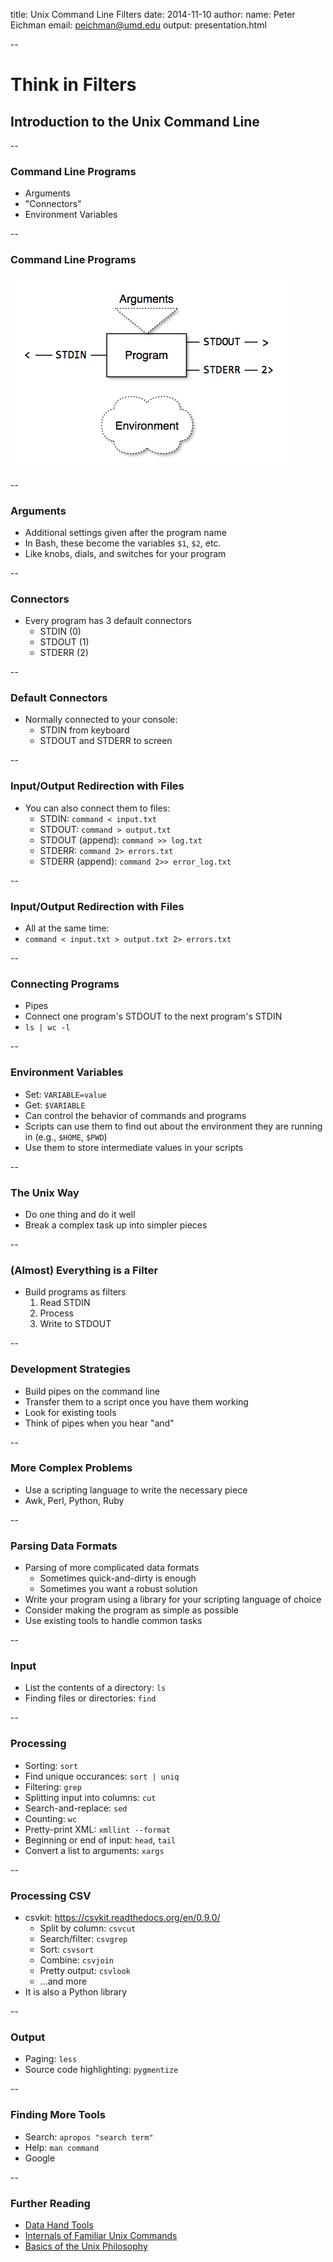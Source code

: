 title: Unix Command Line Filters
date: 2014-11-10
author:
    name: Peter Eichman
    email: peichman@umd.edu
output: presentation.html

--

# Think in Filters

## Introduction to the Unix Command Line

--

### Command Line Programs

- Arguments
- "Connectors"
- Environment Variables

<!--

This includes the programs that come with the OS, software you install, as well
as scripts that you write. A lot of Unix software is actually scripts.

/-->

--

### Command Line Programs

![](program-connections-trans.png)

--

### Arguments

- Additional settings given after the program name
- In Bash, these become the variables `$1`, `$2`, etc.
- Like knobs, dials, and switches for your program

--

### Connectors

- Every program has 3 default connectors
    - STDIN (0)
    - STDOUT (1)
    - STDERR (2)

<!--

Technically, these are "file descriptors", since on Unix, everything is a file.
Even your console.

/-->

--

### Default Connectors

- Normally connected to your console:
    - STDIN from keyboard
    - STDOUT and STDERR to screen

--

### Input/Output Redirection with Files

- You can also connect them to files:
    - STDIN: `command < input.txt`
    - STDOUT: `command > output.txt`
    - STDOUT (append): `command >> log.txt`
    - STDERR: `command 2> errors.txt`
    - STDERR (append): `command 2>> error_log.txt`

--

### Input/Output Redirection with Files

- All at the same time:
- `command < input.txt > output.txt 2> errors.txt`

<!--

However, it is a common Unix idiom to specify the input filename (or filenames)
as arguments on the command line. But a well-behaved Unix program will also
accept its input on STDIN.

/-->

--

### Connecting Programs

- Pipes
- Connect one program's STDOUT to the next program's STDIN
- `ls | wc -l`

--

### Environment Variables

- Set: `VARIABLE=value`
- Get: `$VARIABLE`
- Can control the behavior of commands and programs
- Scripts can use them to find out about the environment they are running in
  (e.g., `$HOME`, `$PWD`)
- Use them to store intermediate values in your scripts

--

### The Unix Way

- Do one thing and do it well
- Break a complex task up into simpler pieces

--

### (Almost) Everything is a Filter

- Build programs as filters
    1. Read STDIN
    2. Process
    3. Write to STDOUT

<!--

The exception to (1) is when your program is getting its input from an external
source, like the filesystem in the case of ls or find.

There are also some exceptions to (3), such as sendmail or lp, where the data is
handed off to the network or another device rather than being written to STDOUT.

/-->

--

### Development Strategies

- Build pipes on the command line
- Transfer them to a script once you have them working
- Look for existing tools
- Think of pipes when you hear "and"

<!--

If you find yourself describing a problem by saying "do A, and then do B", it is
probably best to look for (or write) two separate programs, one that daoes A and
one that does B. Especially if one or the other of those is a generic task, like
sorting, counting, etc.

Even if your original problem statement doesn't contain "and then" statements,
it may help you approach the problem if you rephrase it that way. Compare "count
all index.html files" to "find all the index.html files, and then count that
list". The second form suggests a simple pipe command, "find . -name index.html
| wc -l".

/-->

--

### More Complex Problems

- Use a scripting language to write the necessary piece
- Awk, Perl, Python, Ruby

--

### Parsing Data Formats

- Parsing of more complicated data formats
    - Sometimes quick-and-dirty is enough
    - Sometimes you want a robust solution
- Write your program using a library for your scripting language of choice
- Consider making the program as simple as possible
- Use existing tools to handle common tasks

--

### Input

- List the contents of a directory: `ls`
- Finding files or directories: `find`

--

### Processing

- Sorting: `sort`
- Find unique occurances: `sort | uniq`
- Filtering: `grep`
- Splitting input into columns: `cut`
- Search-and-replace: `sed`
- Counting: `wc`
- Pretty-print XML: `xmllint --format`
- Beginning or end of input: `head`, `tail`
- Convert a list to arguments: `xargs`

<!--

Think of xargs as "rotating" your input; it takes the list of things it gets on
its STDIN and "rotates" those into the argument positions of another command

/-->

--

### Processing CSV

- csvkit: <https://csvkit.readthedocs.org/en/0.9.0/>
    - Split by column: `csvcut`
    - Search/filter: `csvgrep`
    - Sort: `csvsort`
    - Combine: `csvjoin`
    - Pretty output: `csvlook`
    - ...and more
- It is also a Python library

--

### Output

- Paging: `less`
- Source code highlighting: `pygmentize`

<!--

These (mostly) only make sense when writing to the screen. Although pygments
does have an HTML output mode which would make sense to write to a file. This
just goes to show that good programs in Unix are filters, even unexpected ones.

You may need to install pygmentize by running `pip pygments`, or installing the
python-pygments package for your OS.

/-->

--

### Finding More Tools

- Search: `apropos "search term"`
- Help: `man command`
- Google

--

### Further Reading

- [Data Hand Tools](http://radar.oreilly.com/2011/04/data-hand-tools.html)
- [Internals of Familiar Unix Commands](http://perl.plover.com/yak/commands/)
- [Basics of the Unix Philosophy](http://www.catb.org/esr/writings/taoup/html/ch01s06.html)
